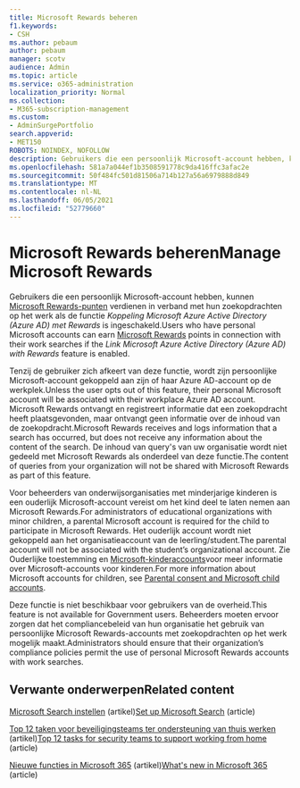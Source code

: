```yaml
---
title: Microsoft Rewards beheren
f1.keywords:
- CSH
ms.author: pebaum
author: pebaum
manager: scotv
audience: Admin
ms.topic: article
ms.service: o365-administration
localization_priority: Normal
ms.collection:
- M365-subscription-management
ms.custom:
- AdminSurgePortfolio
search.appverid:
- MET150
ROBOTS: NOINDEX, NOFOLLOW
description: Gebruikers die een persoonlijk Microsoft-account hebben, kunnen Microsoft Rewards-punten verdienen in verband met hun zoekopdrachten op het werk als AAD koppelen aan Rewards-functie is ingeschakeld.
ms.openlocfilehash: 581a7a044ef1b3508591778c9da416ffc3afac2e
ms.sourcegitcommit: 50f484fc501d81506a714b127a56a6979888d849
ms.translationtype: MT
ms.contentlocale: nl-NL
ms.lasthandoff: 06/05/2021
ms.locfileid: "52779660"
---
```

# <a name="manage-microsoft-rewards"></a><span data-ttu-id="b7ef9-103">Microsoft Rewards beheren</span><span class="sxs-lookup"><span data-stu-id="b7ef9-103">Manage Microsoft Rewards</span></span>

<span data-ttu-id="b7ef9-104">Gebruikers die een persoonlijk Microsoft-account hebben, kunnen [Microsoft Rewards-punten](https://www.microsoft.com/rewards) verdienen in verband met hun zoekopdrachten op het werk als de functie *Koppeling Microsoft Azure Active Directory (Azure AD) met Rewards* is ingeschakeld.</span><span class="sxs-lookup"><span data-stu-id="b7ef9-104">Users who have personal Microsoft accounts can earn [Microsoft Rewards](https://www.microsoft.com/rewards) points in connection with their work searches if the *Link Microsoft Azure Active Directory (Azure AD) with Rewards* feature is enabled.</span></span>

<span data-ttu-id="b7ef9-105">Tenzij de gebruiker zich afkeert van deze functie, wordt zijn persoonlijke Microsoft-account gekoppeld aan zijn of haar Azure AD-account op de werkplek.</span><span class="sxs-lookup"><span data-stu-id="b7ef9-105">Unless the user opts out of this feature, their personal Microsoft account will be associated with their workplace Azure AD account.</span></span> <span data-ttu-id="b7ef9-106">Microsoft Rewards ontvangt en registreert informatie dat een zoekopdracht heeft plaatsgevonden, maar ontvangt geen informatie over de inhoud van de zoekopdracht.</span><span class="sxs-lookup"><span data-stu-id="b7ef9-106">Microsoft Rewards receives and logs information that a search has occurred, but does not receive any information about the content of the search.</span></span> <span data-ttu-id="b7ef9-107">De inhoud van query's van uw organisatie wordt niet gedeeld met Microsoft Rewards als onderdeel van deze functie.</span><span class="sxs-lookup"><span data-stu-id="b7ef9-107">The content of queries from your organization will not be shared with Microsoft Rewards as part of this feature.</span></span>

<span data-ttu-id="b7ef9-108">Voor beheerders van onderwijsorganisaties met minderjarige kinderen is een ouderlijk Microsoft-account vereist om het kind deel te laten nemen aan Microsoft Rewards.</span><span class="sxs-lookup"><span data-stu-id="b7ef9-108">For administrators of educational organizations with minor children, a parental Microsoft account is required for the child to participate in Microsoft Rewards.</span></span> <span data-ttu-id="b7ef9-109">Het ouderlijk account wordt niet gekoppeld aan het organisatieaccount van de leerling/student.</span><span class="sxs-lookup"><span data-stu-id="b7ef9-109">The parental account will not be associated with the student’s organizational account.</span></span> <span data-ttu-id="b7ef9-110">Zie Ouderlijke toestemming en [Microsoft-kinderaccounts](https://support.microsoft.com/account-billing/c6951746-8ee5-8461-0809-fbd755cd902e)voor meer informatie over Microsoft-accounts voor kinderen.</span><span class="sxs-lookup"><span data-stu-id="b7ef9-110">For more information about Microsoft accounts for children, see [Parental consent and Microsoft child accounts](https://support.microsoft.com/account-billing/c6951746-8ee5-8461-0809-fbd755cd902e).</span></span>

<span data-ttu-id="b7ef9-111">Deze functie is niet beschikbaar voor gebruikers van de overheid.</span><span class="sxs-lookup"><span data-stu-id="b7ef9-111">This feature is not available for Government users.</span></span> <span data-ttu-id="b7ef9-112">Beheerders moeten ervoor zorgen dat het compliancebeleid van hun organisatie het gebruik van persoonlijke Microsoft Rewards-accounts met zoekopdrachten op het werk mogelijk maakt.</span><span class="sxs-lookup"><span data-stu-id="b7ef9-112">Administrators should ensure that their organization’s compliance policies permit the use of personal Microsoft Rewards accounts with work searches.</span></span>

## <a name="related-content"></a><span data-ttu-id="b7ef9-113">Verwante onderwerpen</span><span class="sxs-lookup"><span data-stu-id="b7ef9-113">Related content</span></span>

<span data-ttu-id="b7ef9-114">[Microsoft Search instellen](/microsoftsearch/setup-microsoft-search) (artikel)</span><span class="sxs-lookup"><span data-stu-id="b7ef9-114">[Set up Microsoft Search](/microsoftsearch/setup-microsoft-search) (article)</span></span>

<span data-ttu-id="b7ef9-115">[Top 12 taken voor beveiligingsteams ter ondersteuning van thuis werken](../../security/top-security-tasks-for-remote-work.md) (artikel)</span><span class="sxs-lookup"><span data-stu-id="b7ef9-115">[Top 12 tasks for security teams to support working from home](../../security/top-security-tasks-for-remote-work.md) (article)</span></span>

<span data-ttu-id="b7ef9-116">[Nieuwe functies in Microsoft 365](https://support.microsoft.com/office/what-s-new-in-microsoft-365-95c8d81d-08ba-42c1-914f-bca4603e1426) (artikel)</span><span class="sxs-lookup"><span data-stu-id="b7ef9-116">[What's new in Microsoft 365](https://support.microsoft.com/office/what-s-new-in-microsoft-365-95c8d81d-08ba-42c1-914f-bca4603e1426) (article)</span></span>


